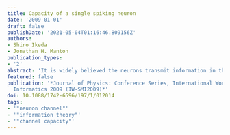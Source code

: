 ```yaml
---
title: Capacity of a single spiking neuron
date: '2009-01-01'
draft: false
publishDate: '2021-05-04T01:16:46.809156Z'
authors:
- Shiro Ikeda
- Jonathan H. Manton
publication_types:
- '2'
abstract: 'It is widely believed the neurons transmit information in the form of spikes. Since the spike patterns are known to be noisy, the neuron information channel is noisy. We have investigated the channel capacity of this &quot;Spiking neuron channel&quot; for both of the &quot;temporal coding&quot; and the &quot;rate coding,&quot; which are two main coding considered in the neuroscience. As the result, we&apos;ve proved that the distribution of inputs, which achieves the channel capacity, is a discrete distribution with finite mass points for temporal and rate coding under a reasonable assumption. In this draft, we show the details of the proof.'
featured: false
publication: '*Journal of Physics: Conference Series, International Workshop on Statistical-Mechanical
  Informatics 2009 (IW-SMI2009)*'
doi: 10.1088/1742-6596/197/1/012014
tags:
- '"neuron channel"'
- '"information theory"'
- '"channel capacity"'
---
```

